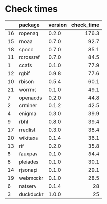 # Check times

|   |package   |version | check_time|
|:--|:---------|:-------|----------:|
|16 |ropenaq   |0.2.0   |      176.3|
|15 |rnoaa     |0.7.0   |       92.7|
|18 |spocc     |0.7.0   |       85.1|
|11 |rcrossref |0.7.0   |       84.5|
|1  |ccafs     |0.1.0   |       77.9|
|12 |rgbif     |0.9.8   |       77.6|
|10 |rbison    |0.5.4   |       60.1|
|21 |worrms    |0.1.0   |       49.1|
|7  |openadds  |0.2.0   |       44.8|
|2  |crminer   |0.1.2   |       42.5|
|4  |enigma    |0.3.0   |       39.9|
|9  |rbhl      |0.8.0   |       39.4|
|17 |rredlist  |0.3.0   |       38.4|
|20 |wikitaxa  |0.1.4   |       36.1|
|13 |rif       |0.2.0   |       35.8|
|5  |fauxpas   |0.1.0   |       34.4|
|8  |pleiades  |0.1.0   |       30.1|
|14 |rjsonapi  |0.1.0   |       29.1|
|19 |webmockr  |0.1.0   |       28.5|
|6  |natserv   |0.1.4   |         28|
|3  |duckduckr |1.0.0   |         25|


